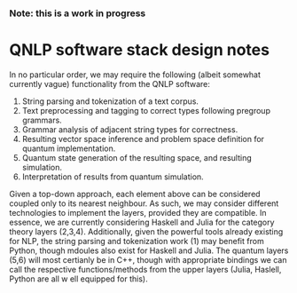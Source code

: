 ### Note: this is a work in progress

# QNLP software stack design notes

In no particular order, we may require the following (albeit somewhat currently vague) functionality from the QNLP software:

1. String parsing and tokenization of a text corpus.
2. Text preprocessing and tagging to correct types following pregroup grammars.
3. Grammar analysis of adjacent string types for correctness.
4. Resulting vector space inference and problem space definition for quantum implementation.
5. Quantum state generation of the resulting space, and resulting simulation.
6. Interpretation of results from quantum simulation.

Given a top-down approach, each element above can be considered coupled only to its nearest neighbour. As such, we may consider different 
technologies to implement the layers, provided they are compatible. In essence, we are currently considering Haskell and Julia for the
category theory layers (2,3,4). Additionally, given the powerful tools already existing for NLP, the string parsing and tokenization work
(1) may benefit from Python, though mdoules also exist for Haskell and Julia. The quantum layers (5,6) will most certianly be in C++,
though with appropriate bindings we can call the respective functions/methods from the upper layers (Julia, Haslell, Python are all w
ell equipped for this).
